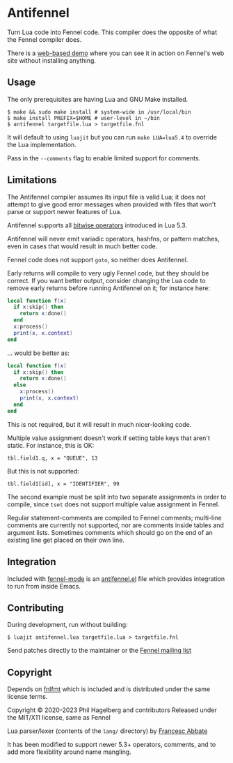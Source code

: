 # Antifennel

Turn Lua code into Fennel code. This compiler does the opposite of
what the Fennel compiler does.

There is a [web-based demo](https://fennel-lang.org/see) where you can
see it in action on Fennel's web site without installing anything.

## Usage

The only prerequisites are having Lua and GNU Make installed.

    $ make && sudo make install # system-wide in /usr/local/bin
    $ make install PREFIX=$HOME # user-level in ~/bin
    $ antifennel targetfile.lua > targetfile.fnl

It will default to using `luajit` but you can run `make LUA=lua5.4` to
override the Lua implementation.

Pass in the `--comments` flag to enable limited support for comments.

## Limitations

The Antifennel compiler assumes its input file is valid Lua; it does
not attempt to give good error messages when provided with files that
won't parse or support newer features of Lua.

Antifennel supports all [bitwise operators](https://www.lua.org/manual/5.3/manual.html#3.4.2)
introduced in Lua 5.3.

Antifennel will never emit variadic operators, hashfns, or pattern
matches, even in cases that would result in much better code.

Fennel code does not support `goto`, so neither does Antifennel.

Early returns will compile to very ugly Fennel code, but they should
be correct. If you want better output, consider changing the Lua code
to remove early returns before running Antifennel on it; for instance
here:

```lua
local function f(x)
  if x:skip() then
    return x:done()
  end
  x:process()
  print(x, x.context)
end
```

... would be better as:

```lua
local function f(x)
  if x:skip() then
    return x:done()
  else
    x:process()
    print(x, x.context)
  end
end
```

This is not required, but it will result in much nicer-looking code.

Multiple value assignment doesn't work if setting table keys that
aren't static. For instance, this is OK:

    tbl.field1.q, x = "QUEUE", 13

But this is not supported:

    tbl.field1[id], x = "IDENTIFIER", 99

The second example must be split into two separate assignments in
order to compile, since `tset` does not support multiple value
assignment in Fennel.

Regular statement-comments are compiled to Fennel comments; multi-line
comments are currently not supported, nor are comments inside tables
and argument lists. Sometimes comments which should go on the end of
an existing line get placed on their own line.

## Integration

Included with
[fennel-mode](https://git.sr.ht/~technomancy/fennel-mode/)
is an
[antifennel.el](https://git.sr.ht/~technomancy/fennel-mode/tree/main/item/antifennel.el)
file which provides integration to run from inside Emacs.

## Contributing

During development, run without building:

    $ luajit antifennel.lua targetfile.lua > targetfile.fnl

Send patches directly to the maintainer or the
[Fennel mailing list](https://lists.sr.ht/%7Etechnomancy/fennel)

## Copyright

Depends on [fnlfmt](https://git.sr.ht/~technomancy/fnlfmt) which is
included and is distributed under the same license terms.

Copyright © 2020-2023 Phil Hagelberg and contributors
Released under the MIT/X11 license, same as Fennel

Lua parser/lexer (contents of the `lang/` directory) 
by [Francesc Abbate](https://github.com/franko/luajit-lang-toolkit)

It has been modified to support newer 5.3+ operators, comments, and to
add more flexibility around name mangling.
